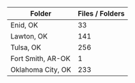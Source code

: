 | Folder            |   Files / Folders |
|-------------------|-------------------|
| Enid, OK          |                33 |
| Lawton, OK        |               141 |
| Tulsa, OK         |               256 |
| Fort Smith, AR-OK |                 1 |
| Oklahoma City, OK |               233 |